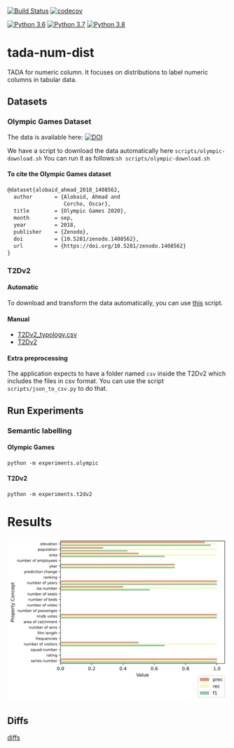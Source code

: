 [![Build Status](https://ahmad88me.semaphoreci.com/badges/tada-qq/branches/master.svg)](https://ahmad88me.semaphoreci.com/projects/tada-qq)
[![codecov](https://codecov.io/gh/oeg-upm/tada-qq/branch/master/graph/badge.svg?token=I9KKJBPLXY)](https://codecov.io/gh/oeg-upm/tada-qq)

[![Python 3.6](https://img.shields.io/badge/python-3.6-blue.svg)](https://www.python.org/downloads/release/python-360/)
[![Python 3.7](https://img.shields.io/badge/python-3.7-blue.svg)](https://www.python.org/downloads/release/python-370/)
[![Python 3.8](https://img.shields.io/badge/python-3.8-blue.svg)](https://www.python.org/downloads/release/python-380/)


# tada-num-dist
TADA for numeric column. It focuses on distributions to label numeric columns in tabular data.

## Datasets
### Olympic Games Dataset

The data is available here: [![DOI](https://zenodo.org/badge/DOI/10.5281/zenodo.1408562.svg)](https://doi.org/10.5281/zenodo.1408562)

We have a script to download the data automatically here `scripts/olympic-download.sh` 
You can run it as follows:```sh scripts/olympic-download.sh```

<!--
## Data
1. Download the csv files from here: [![DOI](https://zenodo.org/badge/DOI/10.5281/zenodo.1408562.svg)](https://doi.org/10.5281/zenodo.1408562)
1. Create a folder `local_data/olympic_games/data`
1. Put the csv files of the Olympic games inside it.
1. Put the `meta.csv` in `local_data/olympic_games`
-->

#### To cite the Olympic Games dataset
```
@dataset{alobaid_ahmad_2018_1408562,
  author       = {Alobaid, Ahmad and
                  Corcho, Oscar},
  title        = {Olympic Games 2020},
  month        = sep,
  year         = 2018,
  publisher    = {Zenodo},
  doi          = {10.5281/zenodo.1408562},
  url          = {https://doi.org/10.5281/zenodo.1408562}
}
```

### T2Dv2
#### Automatic
To download and transform the data automatically, you can use [this](https://github.com/oeg-upm/ttla/blob/master/data/preprocessing.py)
script. 

#### Manual
* [T2Dv2_typology.csv](https://github.com/oeg-upm/ttla/blob/master/meta/T2Dv2_typology.csv)
* [T2Dv2](http://webdatacommons.org/webtables/extended_instance_goldstandard.tar.gz)

#### Extra preprocessing
The application expects to have a folder named `csv` inside the T2Dv2 which includes the files in csv format. You can use the script `scripts/json_to_csv.py` to do that.


## Run Experiments
### Semantic labelling
#### Olympic Games
```
python -m experiments.olympic
```
#### T2Dv2
```
python -m experiments.t2dv2
```

# Results
![t2dv2.svg](t2dv2.svg) 

## Diffs
[diffs](experiments/diffs/t2dv2/README.md)